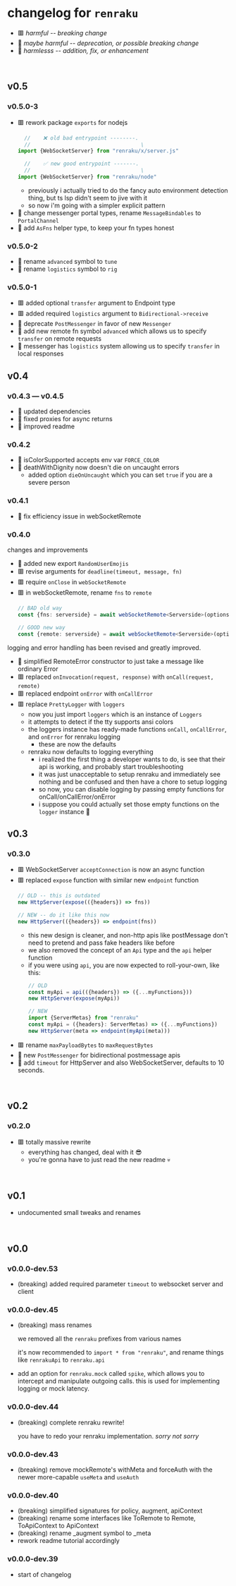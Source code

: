 
# changelog for `renraku`

- 🟥 *harmful -- breaking change*
- 🔶 *maybe harmful -- deprecation, or possible breaking change*
- 🍏 *harmlesss -- addition, fix, or enhancement*

<br/>

## v0.5

### v0.5.0-3
- 🟥 rework package `exports` for nodejs
  ```ts
    //    ❌ old bad entrypoint --------.
    //                                   \
  import {WebSocketServer} from "renraku/x/server.js"

    //    ✅ new good entrypoint -------.
    //                                   \
  import {WebSocketServer} from "renraku/node"
  ```
  - previously i actually tried to do the fancy auto environment detection thing, but ts lsp didn't seem to jive with it
  - so now i'm going with a simpler explicit pattern
- 🔶 change messenger portal types, rename `MessageBindables` to `PortalChannel`
- 🍏 add `AsFns` helper type, to keep your fn types honest

### v0.5.0-2
- 🔶 rename `advanced` symbol to `tune`
- 🔶 rename `logistics` symbol to `rig`

### v0.5.0-1
- 🟥 added optional `transfer` argument to Endpoint type
- 🟥 added required `logistics` argument to `Bidirectional->receive`
- 🔶 deprecate `PostMessenger` in favor of new `Messenger`
- 🍏 add new remote fn symbol `advanced` which allows us to specify `transfer` on remote requests
- 🍏 messenger has `logistics` system allowing us to specify `transfer` in local responses

## v0.4

### v0.4.3 — v0.4.5
- 🍏 updated dependencies
- 🍏 fixed proxies for async returns
- 🍏 improved readme

### v0.4.2
- 🍏 isColorSupported accepts env var `FORCE_COLOR`
- 🍏 deathWithDignity now doesn't die on uncaught errors
  -  added option `dieOnUncaught` which you can set `true` if you are a severe person

### v0.4.1
- 🍏 fix efficiency issue in webSocketRemote

### v0.4.0
changes and improvements
- 🍏 added new export `RandomUserEmojis`
- 🟥 revise arguments for `deadline(timeout, message, fn)`
- 🟥 require `onClose` in `webSocketRemote`
- 🟥 in webSocketRemote, rename `fns` to `remote`
  ```ts
  // BAD old way
  const {fns: serverside} = await webSocketRemote<Serverside>(options)

  // GOOD new way
  const {remote: serverside} = await webSocketRemote<Serverside>(options)
  ```

logging and error handling has been revised and greatly improved.
- 🔶 simplified RemoteError constructor to just take a message like ordinary Error
- 🟥 replaced `onInvocation(request, response)` with `onCall(request, remote)`
- 🟥 replaced endpoint `onError` with `onCallError`
- 🟥 replace `PrettyLogger` with `loggers`
  - now you just import `loggers` which is an instance of `Loggers`
  - it attempts to detect if the tty supports ansi colors
  - the loggers instance has ready-made functions `onCall`, `onCallError`, and `onError` for renraku logging
    - these are now the defaults
  - renraku now defaults to logging everything
    - i realized the first thing a developer wants to do, is see that their api is working, and probably start troubleshooting
    - it was just unacceptable to setup renraku and immediately see nothing and be confused and then have a chore to setup logging
    - so now, you can disable logging by passing empty functions for onCall/onCallError/onError
    - i suppose you could actually set those empty functions on the `logger` instance 🤔

## v0.3

### v0.3.0

- 🟥 WebSocketServer `acceptConnection` is now an async function
- 🟥 replaced `expose` function with similar new `endpoint` function
  ```ts
  // OLD -- this is outdated
  new HttpServer(expose(({headers}) => fns))

  // NEW -- do it like this now
  new HttpServer(({headers}) => endpoint(fns))
  ```
  - this new design is cleaner, and non-http apis like postMessage don't need to pretend and pass fake headers like before
  - we also removed the concept of an `Api` type and the `api` helper function
  - if you were using `api`, you are now expected to roll-your-own, like this:
    ```ts
    // OLD
    const myApi = api(({headers}) => ({...myFunctions}))
    new HttpServer(expose(myApi))

    // NEW
    import {ServerMetas} from "renraku"
    const myApi = ({headers}: ServerMetas) => ({...myFunctions})
    new HttpServer(meta => endpoint(myApi(meta)))
    ```
- 🟥 rename `maxPayloadBytes` to `maxRequestBytes`
- 🍏 new `PostMessenger` for bidirectional postmessage apis
- 🍏 add `timeout` for HttpServer and also WebSocketServer, defaults to 10 seconds.

<br/>

## v0.2

### v0.2.0

- 🟥 totally massive rewrite
  - everything has changed, deal with it 😎
  - you're gonna have to just read the new readme 💀

<br/>

## v0.1

- undocumented small tweaks and renames

<br/>

## v0.0

### v0.0.0-dev.53

- (breaking) added required parameter `timeout` to websocket server and client

### v0.0.0-dev.45

- (breaking) mass renames

  we removed all the `renraku` prefixes from various names

  it's now recommended to `import * from "renraku"`, and rename things like `renrakuApi` to `renraku.api`

- add an option for `renraku.mock` called `spike`, which allows you to intercept and manipulate outgoing calls. this is used for implementing logging or mock latency.

### v0.0.0-dev.44

- (breaking) complete renraku rewrite!

  you have to redo your renraku implementation. *sorry not sorry*

### v0.0.0-dev.43

- (breaking) remove mockRemote's withMeta and forceAuth with the newer more-capable `useMeta` and `useAuth`

### v0.0.0-dev.40

- (breaking) simplified signatures for policy, augment, apiContext
- (breaking) rename some interfaces like ToRemote to Remote, ToApiContext to ApiContext
- (breaking) rename _augment symbol to _meta
- rework readme tutorial accordingly

### v0.0.0-dev.39

- start of changelog

